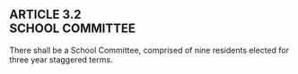 ## ARTICLE 3.2<br/>SCHOOL COMMITTEE

There shall be a School Committee, comprised of nine residents elected
for three year staggered terms.
